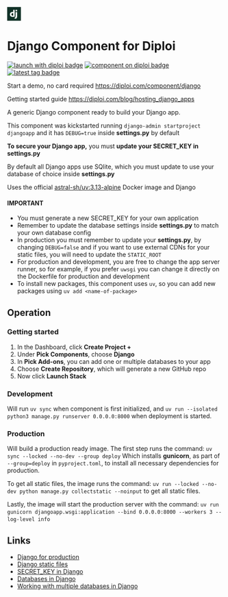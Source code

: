 <img alt="icon" src=".diploi/icon.svg" width="32">

# Django Component for Diploi

[![launch with diploi badge](https://diploi.com/launch.svg)](https://diploi.com/component/django)
[![component on diploi badge](https://diploi.com/component.svg)](https://diploi.com/component/django)
[![latest tag badge](https://badgen.net/github/tag/diploi/component-django)](https://diploi.com/component/django)

Start a demo, no card required
https://diploi.com/component/django

Getting started guide
https://diploi.com/blog/hosting_django_apps

A generic Django component ready to build your Django app.

This component was kickstarted running
`django-admin startproject djangoapp`
and it has `DEBUG=true` inside **settings.py** by default

**To secure your Django app,** you must **update your SECRET_KEY in settings.py**

By default all Django apps use SQlite, which you must update to use your database of choice inside **settings.py**

Uses the official [astral-sh/uv:3.13-alpine](https://github.com/astral-sh/uv/pkgs/container/uv) Docker image and Django

#### IMPORTANT
- You must generate a new SECRET_KEY for your own application
- Remember to update the database settings inside **settings.py** to match your own database config
- In production you must remember to update your **settings.py**, by changing `DEBUG=false` and if you want to use external CDNs for your static files, you will need to update the `STATIC_ROOT`
- For production and development, you are free to change the app server runner, so for example, if you prefer `uwsgi` you can change it directly on the Dockerfile for production and development
- To install new packages, this component uses `uv`, so you can add new packages using `uv add <name-of-package>`

## Operation

### Getting started

1. In the Dashboard, click **Create Project +**
2. Under **Pick Components**, choose **Django**
3. In **Pick Add-ons**, you can add one or multiple databases to your app
4. Choose **Create Repository**, which will generate a new GitHub repo
5. Now click **Launch Stack**

### Development

Will run
`uv sync`
when component is first initialized, and `uv run --isolated python3 manage.py runserver 0.0.0.0:8000` when deployment is started.

### Production

Will build a production ready image. The first step runs the command:
`uv sync --locked --no-dev --group deploy`
Which installs **gunicorn**, as part of `--group=deploy` in `pyproject.toml`, to install all necessary dependencies for production.

To get all static files, the image runs the command:
`uv run --locked --no-dev python manage.py collectstatic --noinput` to get all static files.

Lastly, the image will start the production server with the command:
`uv run gunicorn djangoapp.wsgi:application --bind 0.0.0.0:8000 --workers 3 --log-level info`

## Links

- [Django for production](https://docs.djangoproject.com/en/5.2/howto/deployment/checklist/)
- [Django static files](https://docs.djangoproject.com/en/5.2/howto/static-files/)
- [SECRET_KEY in Django](https://docs.djangoproject.com/en/5.2/ref/settings/#std-setting-SECRET_KEY)
- [Databases in Django](https://docs.djangoproject.com/en/5.2/ref/databases/)
- [Working with multiple databases in Django](https://docs.djangoproject.com/en/5.2/topics/db/multi-db/)
